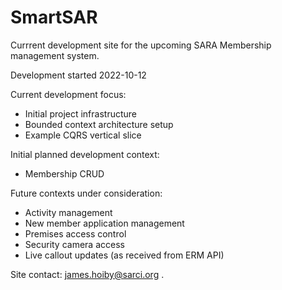# SmartSAR

Currrent development site for the upcoming SARA Membership management system. 

Development started 2022-10-12

Current development focus:
- Initial project infrastructure
- Bounded context architecture setup
- Example CQRS vertical slice

Initial planned development context:
- Membership CRUD

Future contexts under consideration:
- Activity management
- New member application management
- Premises access control
- Security camera access
- Live callout updates (as received from ERM API)

Site contact: james.hoiby@sarci.org
.
